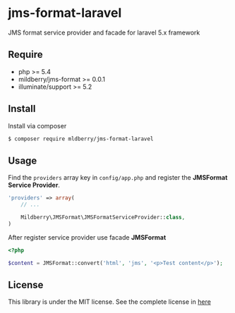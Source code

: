 # jms-format-laravel
JMS format service provider and facade for laravel 5.x framework

Require
-------

- php >= 5.4
- mildberry/jms-format >= 0.0.1
- illuminate/support  >= 5.2

Install
-------

Install via composer

``` bash
$ composer require mldberry/jms-format-laravel
```

Usage
-----

Find the `providers` array key in `config/app.php` and register the **JMSFormat Service Provider**.

``` php
'providers' => array(
    // ...

    Mildberry\JMSFormat\JMSFormatServiceProvider::class,
)
```

After register service provider use facade **JMSFormat**

``` php
<?php

$content = JMSFormat::convert('html', 'jms', '<p>Test content</p>');

```

License
-------
This library is under the MIT license. See the complete license in [here](https://github.com/mildberry/jms-format-laravel/blob/master/LICENSE)